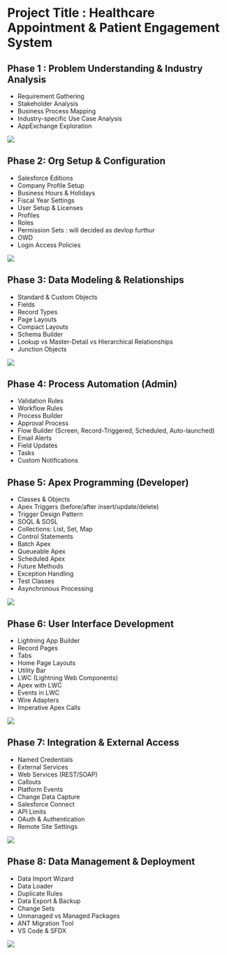 
# Project Title : Healthcare Appointment & Patient Engagement System
## Phase 1 : Problem Understanding & Industry Analysis 
- Requirement Gathering 
- Stakeholder Analysis 
- Business Process Mapping 
-  Industry-specific Use Case Analysis 
-  AppExchange Exploration 
 <a href="docs/phase1.pdf" target="_blank">
  <img src="https://img.shields.io/badge/View%20Project%20PDF-blue?style=for-the-badge&logo=adobeacrobatreader" />
</a>

## Phase 2: Org Setup & Configuration 
- Salesforce Editions 
- Company Profile Setup 
- Business Hours & Holidays 
- Fiscal Year Settings 
- User Setup & Licenses 
- Profiles 
- Roles 
- Permission Sets : will decided as devlop furthur
- OWD 
- Login Access Policies
 <a href="docs/Phase2.pdf" target="_blank">
  <img src="https://img.shields.io/badge/View%20Project%20PDF-blue?style=for-the-badge&logo=adobeacrobatreader" />
</a>

## Phase 3: Data Modeling & Relationships 

- Standard & Custom Objects
- Fields
- Record Types 
- Page Layouts 
- Compact Layouts 
- Schema Builder 
-  Lookup vs Master-Detail vs Hierarchical Relationships 
-  Junction Objects
  
<a href="https://docs.google.com/viewer?url=https://github.com/Anushka26Ml/CuraForce/raw/d7e8cd71f5d709d84a5c2bfa3b3e39fa84cdf5fc/docs/Phase3.pdf&embedded=true" target="_blank">
  <img src="https://img.shields.io/badge/View%20Project%20PDF-blue?style=for-the-badge&logo=adobeacrobatreader" />
</a>

## Phase 4: Process Automation (Admin) 
 -  Validation Rules 
 - Workflow Rules 
 - Process Builder 
- Approval Process 
- Flow Builder (Screen, Record-Triggered, Scheduled, Auto-launched) 
- Email Alerts 
- Field Updates 
- Tasks 
- Custom Notifications

## Phase 5: Apex Programming (Developer) 
- Classes & Objects 
- Apex Triggers (before/after insert/update/delete) 
- Trigger Design Pattern 
- SOQL & SOSL 
- Collections: List, Set, Map 
- Control Statements 
- Batch Apex 
- Queueable Apex 
- Scheduled Apex 
- Future Methods 
- Exception Handling 
- Test Classes 
- Asynchronous Processing
<a href="https://docs.google.com/viewer?url=https://github.com/Anushka26Ml/CuraForce/raw/main/docs/Phase5.pdf&embedded=true" target="_blank">
  <img src="https://img.shields.io/badge/View%20Project%20PDF-blue?style=for-the-badge&logo=adobeacrobatreader" />
</a>

## Phase 6: User Interface Development 
- Lightning App Builder 
- Record Pages 
- Tabs 
- Home Page Layouts 
- Utility Bar 
- LWC (Lightning Web Components) 
- Apex with LWC 
- Events in LWC 
- Wire Adapters 
- Imperative Apex Calls
<a href="https://docs.google.com/viewer?url=https://raw.githubusercontent.com/Anushka26Ml/CuraForce/main/docs/Phase6.pdf&embedded=true" target="_blank">
  <img src="https://img.shields.io/badge/View%20Project%20PDF-blue?style=for-the-badge&logo=adobeacrobatreader" />
</a>

## Phase 7: Integration & External Access 
- Named Credentials 
- External Services 
- Web Services (REST/SOAP) 
- Callouts 
- Platform Events 
- Change Data Capture 
- Salesforce Connect 
- API Limits 
- OAuth & Authentication 
- Remote Site Settings

<a href="https://docs.google.com/viewer?url=https://raw.githubusercontent.com/Anushka26Ml/CuraForce/main/docs/Phase7.pdf&embedded=true" target="_blank">
  <img src="https://img.shields.io/badge/View%20Project%20PDF-blue?style=for-the-badge&logo=adobeacrobatreader" />
</a>

## Phase 8: Data Management & Deployment 
- Data Import Wizard 
- Data Loader 
- Duplicate Rules 
- Data Export & Backup 
- Change Sets 
- Unmanaged vs Managed Packages 
- ANT Migration Tool 
- VS Code & SFDX 

<a href="https://docs.google.com/viewer?url=https://raw.githubusercontent.com/Anushka26Ml/CuraForce/main/docs/Phase8.pdf&embedded=true" target="_blank">
  <img src="https://img.shields.io/badge/View%20Project%20PDF-blue?style=for-the-badge&logo=adobeacrobatreader" />
</a>
